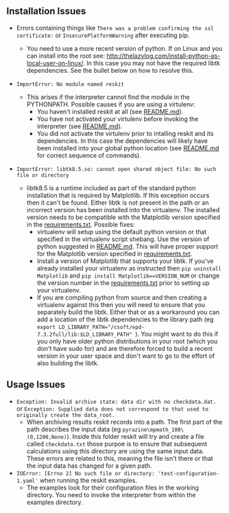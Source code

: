 ## Installation Issues
 - Errors containing things like `There was a problem confirming the ssl certificate:` or `InsecurePlatformWarning` after executing pip.
    - You need to use a more recent version of python. If on Linux and you can install into the root see: http://thelazylog.com/install-python-as-local-user-on-linux/. In this case you may not have the required libtk dependencies. See the bullet below on how to resolve this.

 - `ImportError: No module named reskit`
   - This arises if the interpreter cannot find the module in the PYTHONPATH. Possible causes if you are using a virtulenv:
     - You haven't installed reskit at all (see [README.md](https://github.com/petersbingham/reskit/blob/master/README.md)).
     - You have not activated your virtulenv before invoking the interpreter (see [README.md](https://github.com/petersbingham/reskit/blob/master/README.md)).
     - You did not activate the virtulenv prior to intalling reskit and its dependencies. In this case the dependencies will likely have been installed into your global python location (see [README.md](https://github.com/petersbingham/reskit/blob/master/README.md) for correct sequence of commands).

  - `ImportError: libtk8.5.so: cannot open shared object file: No such file or directory`
    - libtk8.5 is a runtime included as part of the standard python installation that is required by Matplotlib. If this exception occurs then it can't be found. Either libtk is not present in the path or an incorrect version has been installed into the virtualenv. The installed version needs to be compatible with the Matplotlib version specified in the [requirements.txt](https://github.com/petersbingham/reskit/blob/master/requirements.txt). Possible fixes: 
      - virtualenv will setup using the default python version or that specified in the virtualenv script shebang. Use the version of python suggested in [README.md](https://github.com/petersbingham/reskit/blob/master/README.md). This will have proper support for the Matplotlib version specified in [requirements.txt](https://github.com/petersbingham/reskit/blob/master/requirements.txt).
      - Install a version of Matplotlib that supports your libtk. If you've already installed your virtualenv as instructed then `pip uninstall Matplotlib` and `pip install Matplotlib==VERSION_NUM` or change the version number in the [requirements.txt](https://github.com/petersbingham/reskit/blob/master/requirements.txt) prior to setting up your virtualenv.
      - If you are compiling python from source and then creating a virtualenv against this then you will need to ensure that you separately build the libtk. Either that or as a workaround you can add a location of the libtk dependencies to the library path (eg `export LD_LIBRARY_PATH="/csoft/epd-7.3.2full/lib:$LD_LIBRARY_PATH"
`). You might want to do this if you only have older python distributions in your root (which you don't have sudo for) and are therefore forced to build a recent version in your user space and don't want to go to the effort of also building the libtk.

## Usage Issues
  - `Exception: Invalid archive state: data dir with no checkdata.dat.` or `Exception: Supplied data does not correspond to that used to originally create the data_root.`
    - When archiving results reskit records into a path. The first part of the path describes the input data (eg `pyrazine\mpmath_100\(0,1200,None)`). Inside this folder reskit will try and create a file called `checkdata.txt` those purpoe is to ensure that subsequent calculations using this directory are using the same input data. These errors are related to this, meaning the file isn't there or that the input data has changed for a given path.
  - `IOError: [Errno 2] No such file or directory: 'test-configuration-1.yaml'` when running the reskit examples.
    - The examples look for their configuration files in the working directory. You need to invoke the interpreter from within the examples directory. 